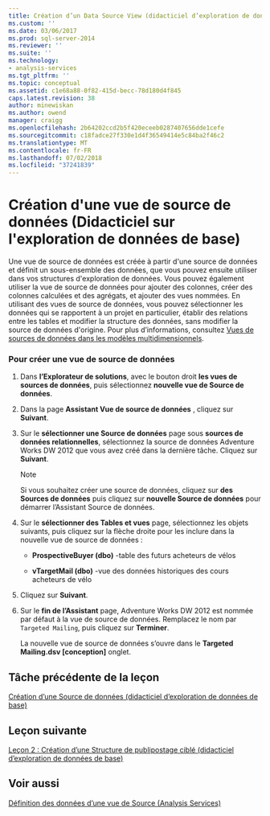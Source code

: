```yaml
---
title: Création d’un Data Source View (didacticiel d’exploration de données de base) | Microsoft Docs
ms.custom: ''
ms.date: 03/06/2017
ms.prod: sql-server-2014
ms.reviewer: ''
ms.suite: ''
ms.technology:
- analysis-services
ms.tgt_pltfrm: ''
ms.topic: conceptual
ms.assetid: c1e68a88-0f82-415d-becc-78d180d4f845
caps.latest.revision: 38
author: minewiskan
ms.author: owend
manager: craigg
ms.openlocfilehash: 2b64202ccd2b5f420eceeb0287407656dde1cefe
ms.sourcegitcommit: c18fadce27f330e1d4f36549414e5c84ba2f46c2
ms.translationtype: MT
ms.contentlocale: fr-FR
ms.lasthandoff: 07/02/2018
ms.locfileid: "37241839"
---
```

# <a name="creating-a-data-source-view-basic-data-mining-tutorial"></a>Création d'une vue de source de données (Didacticiel sur l'exploration de données de base)
  Une vue de source de données est créée à partir d'une source de données et définit un sous-ensemble des données, que vous pouvez ensuite utiliser dans vos structures d'exploration de données. Vous pouvez également utiliser la vue de source de données pour ajouter des colonnes, créer des colonnes calculées et des agrégats, et ajouter des vues nommées. En utilisant des vues de source de données, vous pouvez sélectionner les données qui se rapportent à un projet en particulier, établir des relations entre les tables et modifier la structure des données, sans modifier la source de données d'origine. Pour plus d’informations, consultez [Vues de sources de données dans les modèles multidimensionnels](../analysis-services/multidimensional-models/data-source-views-in-multidimensional-models.md).  
  
### <a name="to-create-a-data-source-view"></a>Pour créer une vue de source de données  
  
1.  Dans **l’Explorateur de solutions**, avec le bouton droit **les vues de sources de données**, puis sélectionnez **nouvelle vue de Source de données**.  
  
2.  Dans la page **Assistant Vue de source de données** , cliquez sur **Suivant**.  
  
3.  Sur le **sélectionner une Source de données** page sous **sources de données relationnelles**, sélectionnez la source de données Adventure Works DW 2012 que vous avez créé dans la dernière tâche. Cliquez sur **Suivant**.  
  
    > [!NOTE]  
    >  Si vous souhaitez créer une source de données, cliquez sur **des Sources de données** puis cliquez sur **nouvelle Source de données** pour démarrer l’Assistant Source de données.  
  
4.  Sur le **sélectionner des Tables et vues** page, sélectionnez les objets suivants, puis cliquez sur la flèche droite pour les inclure dans la nouvelle vue de source de données :  
  
    -   **ProspectiveBuyer (dbo)** -table des futurs acheteurs de vélos  
  
    -   **vTargetMail (dbo)** -vue des données historiques des cours acheteurs de vélo  
  
5.  Cliquez sur **Suivant**.  
  
6.  Sur le **fin de l’Assistant** page, Adventure Works DW 2012 est nommée par défaut à la vue de source de données. Remplacez le nom par `Targeted Mailing`, puis cliquez sur **Terminer**.  
  
     La nouvelle vue de source de données s’ouvre dans le **Targeted Mailing.dsv [conception]** onglet.  
  
## <a name="previous-task-in-lesson"></a>Tâche précédente de la leçon  
 [Création d’une Source de données &#40;didacticiel d’exploration de données de base&#41;](../../2014/tutorials/creating-a-data-source-basic-data-mining-tutorial.md)  
  
## <a name="next-lesson"></a>Leçon suivante  
 [Leçon 2 : Création d’une Structure de publipostage ciblé &#40;didacticiel d’exploration de données de base&#41;](../../2014/tutorials/lesson-2-building-a-targeted-mailing-structure-basic-data-mining-tutorial.md)  
  
## <a name="see-also"></a>Voir aussi  
 [Définition des données d’une vue de Source &#40;Analysis Services&#41;](../analysis-services/multidimensional-models/defining-a-data-source-view-analysis-services.md)  
  
  
